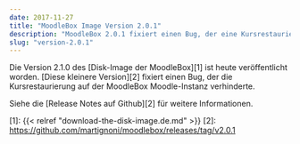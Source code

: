 ```yaml
---
date: 2017-11-27
title: "MoodleBox Image Version 2.0.1"
description: "MoodleBox 2.0.1 fixiert einen Bug, der eine Kursrestaurierung auf der MoodleBox Moodle-Instanz verhinderte."
slug: "version-2.0.1"
---
```


Die Version 2.1.0 des [Disk-Image der MoodleBox][1] ist heute veröffentlicht worden. [Diese kleinere Version][2] fixiert einen Bug, der die Kursrestaurierung auf der MoodleBox Moodle-Instanz verhinderte.

Siehe die [Release Notes auf Github][2] für weitere Informationen.

 [1]: {{< relref "download-the-disk-image.de.md" >}}
 [2]: https://github.com/martignoni/moodlebox/releases/tag/v2.0.1
